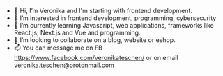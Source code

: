- 👋 Hi, I’m Veronika and I'm starting with frontend development.
- 👀 I’m interested in frontend development, programming, cybersecurity
- 🌱 I’m currently learning Javascript, web applications, frameworks like React.js, Next.js and Vue and programming.
- 💞️ I’m looking to collaborate on a blog, website or eshop.
- 📫 You can message me on FB https://www.facebook.com/veronikateschen/ or on email veronika.teschen@protonmail.com
<!---
malailua/malailua is a ✨ special ✨ repository because its `README.md` (this file) appears on your GitHub profile.
You can click the Preview link to take a look at your changes.
--->
